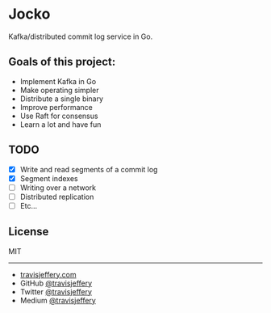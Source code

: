 # Jocko

Kafka/distributed commit log service in Go.

## Goals of this project:

- Implement Kafka in Go
- Make operating simpler
- Distribute a single binary
- Improve performance
- Use Raft for consensus
- Learn a lot and have fun

## TODO

- [x] Write and read segments of a commit log
- [x] Segment indexes
- [ ] Writing over a network
- [ ] Distributed replication
- [ ] Etc...

## License

MIT

--- 

- [travisjeffery.com](http://travisjeffery.com)
- GitHub [@travisjeffery](https://github.com/travisjeffery)
- Twitter [@travisjeffery](https://twitter.com/travisjeffery)
- Medium [@travisjeffery](https://medium.com/@travisjeffery)


